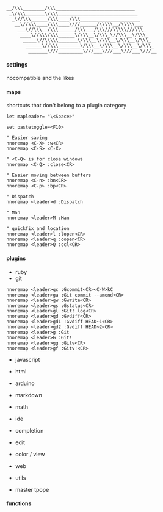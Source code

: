 ```
__/\\\________/\\\_____________________________
 _\/\\\_______\/\\\_____________________________
  _\//\\\______/\\\____/\\\______________________
   __\//\\\____/\\\____\///______/\\\\\__/\\\\\___
    ___\//\\\__/\\\______/\\\___/\\\///\\\\\///\\\_
     ____\//\\\/\\\______\/\\\__\/\\\_\//\\\__\/\\\_
      _____\//\\\\\_______\/\\\__\/\\\__\/\\\__\/\\\_
       ______\//\\\________\/\\\__\/\\\__\/\\\__\/\\\_
        _______\///_________\///___\///___\///___\///__
```


#### settings

nocompatible and the likes

#### maps

shortcuts that don't belong to a plugin category

```
let mapleader= "\<Space>"

set pastetoggle=<F10>

" Easier saving
nnoremap <C-X> :w<CR>
nnoremap <C-S> <C-X>

" <C-Q> is for close windows
nnoremap <C-Q> :close<CR>

" Easier moving between buffers
nnoremap <C-n> :bn<CR>
nnoremap <C-p> :bp<CR>

" Dispatch
nnoremap <leader>d :Dispatch 

" Man
nnoremap <leader>M :Man 

" quickfix and location
nnoremap <leader>l :lopen<CR>
nnoremap <leader>q :copen<CR>
nnoremap <leader>Q :ccl<CR>
```

#### plugins

- ruby
- git

```
nnoremap <leader>gc :Gcommit<CR><C-W>kC
nnoremap <leader>ga :Git commit --amend<CR>
nnoremap <leader>gw :Gwrite<CR>
nnoremap <leader>gs :Gstatus<CR>
nnoremap <leader>gl :Git! log<CR>
nnoremap <leader>gd :Gvdiff<CR>
nnoremap <leader>gd1 :Gvdiff HEAD~1<CR>
nnoremap <leader>gd2 :Gvdiff HEAD~2<CR>
nnoremap <leader>g :Git 
nnoremap <leader>G :Git! 
nnoremap <leader>gg :Gitv<CR>
nnoremap <leader>gf :Gitv!<CR>
```

- javascript
- html
- arduino
- markdown
- math

- ide
- completion
- edit
- color / view
- web
- utils
- master tpope

#### functions
